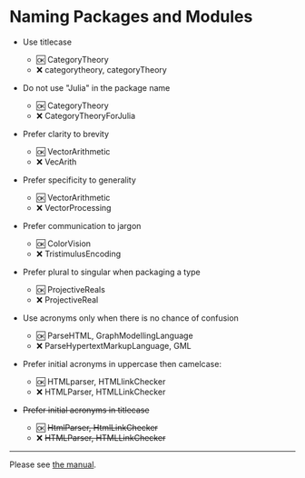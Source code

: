 # Naming Packages and Modules

- Use titlecase
  - :ok: CategoryTheory
  - :x:  categorytheory, categoryTheory

- Do not use "Julia" in the package name
  - :ok: CategoryTheory
  - :x:  CategoryTheoryForJulia

- Prefer clarity to brevity  
  - :ok: VectorArithmetic
  - :x:  VecArith
  
- Prefer specificity to generality  
  - :ok: VectorArithmetic
  - :x:  VectorProcessing

- Prefer communication to jargon  
  - :ok: ColorVision
  - :x:  TristimulusEncoding

- Prefer plural to singular when packaging a type
  - :ok: ProjectiveReals
  - :x:  ProjectiveReal

- Use acronyms only when there is no chance of confusion
  - :ok: ParseHTML, GraphModellingLanguage
  - :x: ParseHypertextMarkupLanguage, GML

- Prefer initial acronyms in uppercase then camelcase:
  - :ok: HTMLparser, HTMLlinkChecker
  - :x:  HTMLParser, HTMLLinkChecker

- ~~Prefer initial acronyms in titlecase~~
  - :ok: ~~HtmlParser, HtmlLinkChecker~~
  - :x:  ~~HTMLParser, HTMLLinkChecker~~


------  
    
Please see [the manual](http://docs.julialang.org/en/latest/manual/packages/#guidelines-for-naming-a-package).
